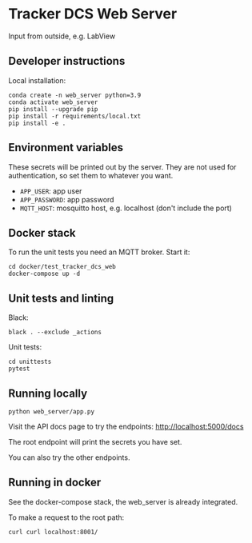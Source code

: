 # Tracker DCS Web Server 

Input from outside, e.g. LabView

## Developer instructions

Local installation: 

```
conda create -n web_server python=3.9
conda activate web_server
pip install --upgrade pip
pip install -r requirements/local.txt
pip install -e .  
```

## Environment variables 

These secrets will be printed out by the server. 
They are not used for authentication, so set them to whatever you want. 

* `APP_USER`: app user
* `APP_PASSWORD`: app password
* `MQTT_HOST`: mosquitto host, e.g. localhost (don't include the port)

## Docker stack 

To run the unit tests you need an MQTT broker. Start it: 

```commandline
cd docker/test_tracker_dcs_web
docker-compose up -d 
```

## Unit tests and linting 

Black: 

```commandline
black . --exclude _actions
```

Unit tests: 

```commandline
cd unittests
pytest
```

## Running locally

```
python web_server/app.py
```

Visit the API docs page to try the endpoints:
[http://localhost:5000/docs](http://localhost:5000/docs)

The root endpoint will print the secrets you have set. 

You can also try the other endpoints. 

## Running in docker

See the docker-compose stack, the web_server is already integrated. 

To make a request to the root path: 

```commandline
curl curl localhost:8001/
```




